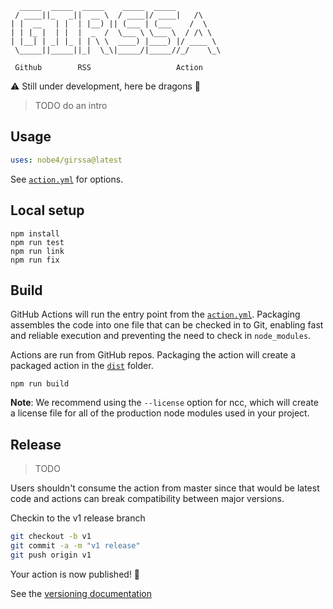 ```
  _____  _____  _____    _____  _____
 / ____||_   _||  __ \  / ____|/ ____|   /\
| |  __   | |  | |__) || (___ | (___    /  \
| | |_ |  | |  |  _  /  \___ \ \___ \  / /\ \
| |__| | _| |_ | | \ \  ____) |____) |/ ____ \
 \_____||_____||_|  \_\|_____/|_____//_/    \_\

 Github        RSS                   Action

```

:warning: Still under development, here be dragons :dragon:

> TODO do an intro

## Usage

```yaml
uses: nobe4/girssa@latest
```

See [`action.yml`](./action.yml) for options.

## Local setup

```shell
npm install
npm run test
npm run link
npm run fix
```

## Build

GitHub Actions will run the entry point from the [`action.yml`](./action.yml). Packaging assembles the code into one file that can be checked in to Git, enabling fast and reliable execution and preventing the need to check in `node_modules`.

Actions are run from GitHub repos. Packaging the action will create a packaged action in the [`dist`](./dist) folder.

```shell
npm run build
```

**Note**: We recommend using the `--license` option for ncc, which will create a license file for all of the production node modules used in your project.

## Release

> TODO

Users shouldn't consume the action from master since that would be latest code and actions can break compatibility between major versions.

Checkin to the v1 release branch

```bash
git checkout -b v1
git commit -a -m "v1 release"
git push origin v1
```

Your action is now published! :rocket:

See the [versioning documentation](https://github.com/actions/toolkit/blob/master/docs/action-versioning.md)
